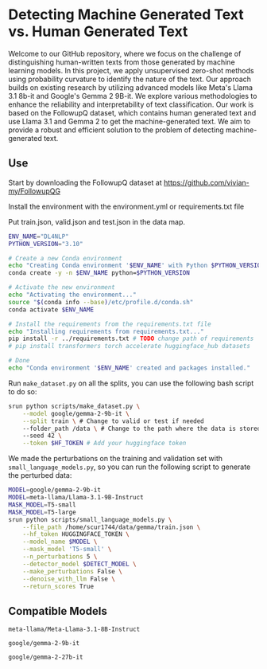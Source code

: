 # Detecting Machine Generated Text vs. Human Generated Text

Welcome to our GitHub repository, where we focus on the challenge of distinguishing human-written texts from those generated by machine learning models. In this project, we apply unsupervised zero-shot methods using probability curvature to identify the nature of the text. Our approach builds on existing research by utilizing advanced models like Meta's Llama 3.1 8b-it and Google's Gemma 2 9B-it. We explore various methodologies to enhance the reliability and interpretability of text classification. Our work is based on the FollowupQ dataset, which contains human generated text and use Llama 3.1 and Gemma 2 to get the machine-generated text. We aim to provide a robust and efficient solution to the problem of detecting machine-generated text.

## Use
Start by downloading the FollowupQ dataset at https://github.com/vivian-my/FollowupQG

Install the environment with the environment.yml or requirements.txt file

Put train.json, valid.json and test.json in the data map.

```bash
ENV_NAME="DL4NLP"
PYTHON_VERSION="3.10"

# Create a new Conda environment
echo "Creating Conda environment '$ENV_NAME' with Python $PYTHON_VERSION..."
conda create -y -n $ENV_NAME python=$PYTHON_VERSION

# Activate the new environment
echo "Activating the environment..."
source "$(conda info --base)/etc/profile.d/conda.sh"
conda activate $ENV_NAME

# Install the requirements from the requirements.txt file
echo "Installing requirements from requirements.txt..."
pip install -r ../requirements.txt # TODO change path of requirements
# pip install transformers torch accelerate huggingface_hub datasets

# Done
echo "Conda environment '$ENV_NAME' created and packages installed."
```


Run `make_dataset.py` on all the splits, you can use the following bash script to do so:

```bash
srun python scripts/make_dataset.py \
    --model google/gemma-2-9b-it \
    --split train \ # Change to valid or test if needed
    --folder_path /data \ # Change to the path where the data is stored
    --seed 42 \
    --token $HF_TOKEN # Add your huggingface token
```

We made the perturbations on the training and validation set with `small_language_models.py`, so you can run the following script to generate the perturbed data:

```bash
MODEL=google/gemma-2-9b-it
MODEL=meta-llama/Llama-3.1-9B-Instruct
MASK_MODEL=T5-small
MASK_MODEL=T5-large
srun python scripts/small_language_models.py \
    --file_path /home/scur1744/data/gemma/train.json \
    --hf_token HUGGINGFACE_TOKEN \
    --model_name $MODEL \
    --mask_model 'T5-small' \
    --n_perturbations 5 \
    --detector_model $DETECT_MODEL \
    --make_perturbations False \
    --denoise_with_llm False \
    --return_scores True
```
## Compatible Models
```
meta-llama/Meta-Llama-3.1-8B-Instruct
```

```
google/gemma-2-9b-it
```
```
google/gemma-2-27b-it
```
